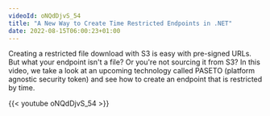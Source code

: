 ```yaml
---
videoId: oNQdDjvS_54
title: "A New Way to Create Time Restricted Endpoints in .NET"
date: 2022-08-15T06:00:23+01:00
---
```


Creating a restricted file download with S3 is easy with pre-signed URLs. But what your endpoint isn't a file? Or you're not sourcing it from S3? In this video, we take a look at an upcoming technology called PASETO (platform agnostic security token) and see how to create an endpoint that is restricted by time.

<!--more-->

{{< youtube oNQdDjvS_54 >}}
